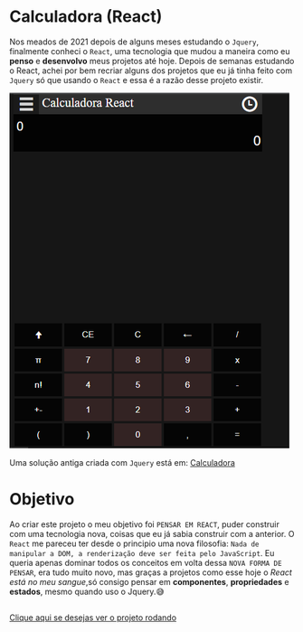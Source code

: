# Calculadora (React)

Nos meados de 2021 depois de alguns meses estudando o `Jquery`, finalmente conheci o `React`, uma tecnologia que mudou a maneira como eu **penso** e **desenvolvo** meus projetos até hoje. Depois de semanas estudando o React, achei por bem recriar alguns dos projetos que eu já tinha feito com `Jquery` só que usando o `React` e essa é a razão desse projeto existir.

<img src="./asset2.PNG" />

Uma solução antiga criada com `Jquery` está em: <a href="https://github.com/Francisco-Fetapi/calculadora-html-css-js">Calculadora</a>

# Objetivo

Ao criar este projeto o meu objetivo foi `PENSAR EM REACT`, puder construir com uma tecnologia nova, coisas que eu já sabia construir com a anterior. O `React` me pareceu ter desde o principio uma nova filosofia:
`Nada de manipular a DOM, a renderização deve ser feita pelo JavaScript`. Eu queria apenas dominar todos os conceitos em volta dessa `NOVA FORMA DE PENSAR`, era tudo muito novo, mas graças a projetos como esse hoje o _React está no meu sangue_,só consigo pensar em **componentes**, **propriedades** e **estados**, mesmo quando uso o Jquery.😅

##

<a href="http://calculadora-react-fetapi.vercel.app/">Clique aqui se desejas ver o projeto rodando</a>
